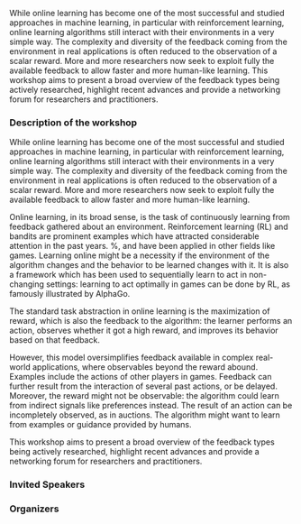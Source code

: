 While online learning has become one of the most successful and studied approaches in machine learning, in particular with reinforcement learning, online learning algorithms still interact with their environments in a very simple way.
The complexity and diversity of the feedback coming from the environment in real applications is often reduced to the observation of a scalar reward. More and more researchers now seek to exploit fully the available feedback to allow faster and more human-like learning.
This workshop aims to present a broad overview of the feedback types being actively researched, highlight recent advances and provide a networking forum for researchers and practitioners.



### Description of the workshop

While online learning has become one of the most successful and studied approaches in machine learning, in particular with reinforcement learning, online learning algorithms still interact with their environments in a very simple way.
The complexity and diversity of the feedback coming from the environment in real applications is often reduced to the observation of a scalar reward. More and more researchers now seek to exploit fully the available feedback to allow faster and more human-like learning.

Online learning, in its broad sense, is the task of continuously learning from feedback gathered about an environment. Reinforcement learning (RL) and bandits are prominent examples which have attracted considerable attention in the past years. %, and have been applied in other fields like games.
Learning online might be a necessity if the environment of the algorithm changes and the behavior to be learned changes with it. It is also a framework which has been used to sequentially learn to act in non-changing settings: learning to act optimally in games can be done by RL, as famously illustrated by AlphaGo.

The standard task abstraction in online learning is the maximization of reward, which is also the feedback to the algorithm: the learner performs an action, observes whether it got a high reward, and improves its behavior based on that feedback.

However, this model oversimplifies feedback available in complex real-world applications, where observables beyond the reward abound. Examples include the actions of other players in games. Feedback can further result from the interaction of several past actions, or be delayed. Moreover, the reward might not be observable: the algorithm could learn from indirect signals like preferences instead. The result of an action can be incompletely observed, as in auctions. The algorithm might want to learn from examples or guidance provided by humans.

This workshop aims to present a broad overview of the feedback types being actively researched, highlight recent advances and provide a networking forum for researchers and practitioners.

### Invited Speakers


### Organizers
